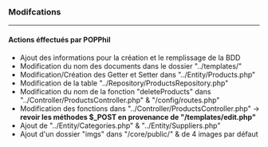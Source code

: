 ### Modifcations

---
#### Actions éffectués par POPPhil

- Ajout des informations pour la création et le remplissage de la BDD
- Modification du nom des documents dans le dossier "../templates/"
- Modification/Création des Getter et Setter dans "../Entity/Products.php"
- Modification de la table "../Repository/ProductsRepository.php"
- Modification du nom de la fonction "deleteProducts" dans "../Controller/ProductsController.php" & "/config/routes.php"
- Modification des fonctions dans "../Controller/ProductsController.php" -> **revoir les méthodes $_POST en provenance de "/templates/edit.php"** 
- Ajout de "../Entity/Categories.php" & "../Entity/Suppliers.php"
- Ajout d'un dossier "imgs" dans "/core/public/" & de 4 images par défaut
